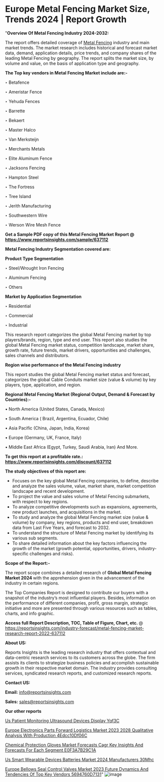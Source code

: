 # Europe Metal Fencing Market Size, Trends 2024 | Report Growth

"<strong>Overview Of Metal Fencing Industry 2024-2032:</strong>

The report offers detailed coverage of <a href=https://www.reportsinsights.com/sample/637112>Metal Fencing</a> industry and main market trends. The market research includes historical and forecast market data, demand, application details, price trends, and company shares of the leading Metal Fencing by geography. The report splits the market size, by volume and value, on the basis of application type and geography.

<strong>The Top key vendors in Metal Fencing Market include are:- </strong>

‣ Betafence

‣ Ameristar Fence

‣ Yehuda Fences

‣ Barrette

‣ Bekaert

‣ Master Halco

‣ Van Merksteijn

‣ Merchants Metals

‣ Elite Aluminum Fence

‣ Jacksons Fencing

‣ Hampton Steel

‣ The Fortress

‣ Tree Island

‣ Jerith Manufacturing

‣ Southwestern Wire

‣ Werson Wire Mesh Fence

<strong>Get a Sample PDF copy of this Metal Fencing Market Report </strong><strong>@ <a href=https://www.reportsinsights.com/sample/637112 style=color:#0000ff;>https://www.reportsinsights.com/sample/637112</a> </strong>

<strong>Metal Fencing Industry Segmentation covered are:</strong>

<strong>Product Type Segmentation</strong>

‣    Steel/Wrought Iron Fencing

‣ Aluminum Fencing

‣ Others

<strong>Market by Application Segmentation</strong>

‣   Residential

‣ Commercial

‣ Industrial

This research report categorizes the global Metal Fencing market by top players/brands, region, type and end user. This report also studies the global Metal Fencing market status, competition landscape, market share, growth rate, future trends, market drivers, opportunities and challenges, sales channels and distributors.

<strong>Region wise performance of the Metal Fencing industry</strong><strong> </strong>

This report studies the global Metal Fencing market status and forecast, categorizes the global Cable Conduits market size (value &amp; volume) by key players, type, application, and region. 

<strong>Regional Metal Fencing Market (Regional Output, Demand &amp; Forecast by Countries):-</strong>

• North America (United States, Canada, Mexico)

• South America ( Brazil, Argentina, Ecuador, Chile)

• Asia Pacific (China, Japan, India, Korea)

• Europe (Germany, UK, France, Italy)

• Middle East Africa (Egypt, Turkey, Saudi Arabia, Iran) And More.

<strong>To get this report at a profitable rate.: <a href=https://www.reportsinsights.com/discount/637112 style=color:#0000ff;>https://www.reportsinsights.com/discount/637112</a></strong>

<strong>The study objectives of this report are:</strong>
<ul>
  <li>Focuses on the key global Metal Fencing companies, to define, describe and analyze the sales volume, value, market share, market competition landscape and recent development.</li>
  <li>To project the value and sales volume of Metal Fencing submarkets, with respect to key regions.</li>
  <li>To analyze competitive developments such as expansions, agreements, new product launches, and acquisitions in the market.</li>
  <li>To study and analyze the global Metal Fencing market size (value &amp; volume) by company, key regions, products and end user, breakdown data from Last Five Years, and forecast to 2032.</li>
  <li>To understand the structure of Metal Fencing market by identifying its various sub segments.</li>
  <li>To share detailed information about the key factors influencing the growth of the market (growth potential, opportunities, drivers, industry-specific challenges and risks).</li>
</ul>
<strong>Scope of the Report:-</strong><strong> </strong>

The report scope combines a detailed research of <strong>Global Metal Fencing Market 2024 </strong>with the apprehension given in the advancement of the industry in certain regions.

The Top Companies Report is designed to contribute our buyers with a snapshot of the industry’s most influential players. Besides, information on the performance of different companies, profit, gross margin, strategic initiative and more are presented through various resources such as tables, charts, and info graphic.

<strong>Access full Report Description, TOC, Table of Figure, Chart, etc. </strong>@   <a href=https://reportsinsights.com/industry-forecast/metal-fencing-market-research-report-2022-637112 style=color:#0000ff;>https://reportsinsights.com/industry-forecast/metal-fencing-market-research-report-2022-637112</a>

<strong>About US:</strong>

Reports Insights is the leading research industry that offers contextual and data-centric research services to its customers across the globe. The firm assists its clients to strategize business policies and accomplish sustainable growth in their respective market domain. The industry provides consulting services, syndicated research reports, and customized research reports.

<strong>Contact US:</strong>

<p class=""""><b>Email:</b> <a href=mailto:info@reportsinsights.com>info@reportsinsights.com</a></p>
<p class=""""><b>Sales:</b> <a href=mailto:sales@reportsinsights.com>sales@reportsinsights.com</a></p>

<strong>Our other reports</strong>

<a href=https://www.linkedin.com/pulse/us-patient-monitoring-ultrasound-devices-display-yqf3c/>Us Patient Monitoring Ultrasound Devices Display Yqf3C</a>

<a href=https://medium.com/@aanarkumar6/europe-electronics-parts-forward-logistics-market-2023-2028-qualitative-analysis-with-production-4edcc10df06c>Europe Electronics Parts Forward Logistics Market 2023 2028 Qualitative Analysis With Production 4Edcc10Df06C</a>

<a href=https://medium.com/@sakshideshmukh994/chemical-protection-gloves-market-forecasts-cagr-key-insights-and-forecasts-for-each-segment-e0f3a7b29c1a>Chemical Protection Gloves Market Forecasts Cagr Key Insights And Forecasts For Each Segment E0F3A7B29C1A</a>

<a href=https://www.linkedin.com/pulse/us-smart-wearable-devices-batteries-market-2024-manufacturers-30mhc/>Us Smart Wearable Devices Batteries Market 2024 Manufacturers 30Mhc</a>

<a href=https://medium.com/@reportsinsights.aj/europe-bellows-seal-control-valves-market-2023-future-dynamics-and-tendencies-of-top-key-vendors-5694760d7131>Europe Bellows Seal Control Valves Market 2023 Future Dynamics And Tendencies Of Top Key Vendors 5694760D7131</a>"
![image](https://github.com/aakesh123242/RIMarket/assets/158431203/e19c0b16-12d9-453e-ae39-6dddbb16a4d3)
